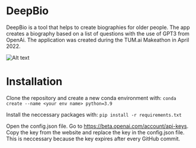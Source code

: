 # DeepBio
DeepBio is a tool that helps to create biographies for older people. The app creates a biography based on a list of questions with the use of GPT3 from OpenAi. The application was created during the TUM.ai Makeathon in April 2022.

![Alt text](https://github.com/RobinFalter/DeepBio/view/images/Deepbio.gif)

# Installation
Clone the repository and create a new conda environment with: 
 `conda create --name <your env name> python=3.9`
 
Install the neccessary packages with: 
`pip install -r requirements.txt`

Open the config.json file. Go to https://beta.openai.com/account/api-keys. Copy the key from the website and replace the key in the config.json file. This is neccessary because the key expires after every GitHub commit. 
